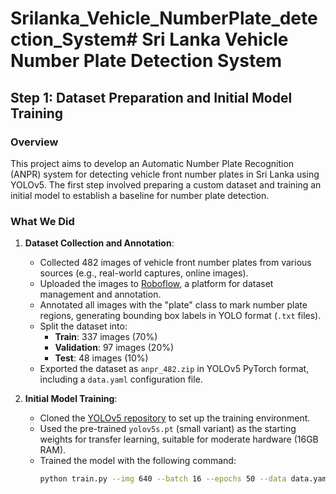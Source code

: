 # Srilanka_Vehicle_NumberPlate_detection_System# Sri Lanka Vehicle Number Plate Detection System

## Step 1: Dataset Preparation and Initial Model Training

### Overview
This project aims to develop an Automatic Number Plate Recognition (ANPR) system for detecting vehicle front number plates in Sri Lanka using YOLOv5. The first step involved preparing a custom dataset and training an initial model to establish a baseline for number plate detection.

### What We Did
1. **Dataset Collection and Annotation**:
   - Collected 482 images of vehicle front number plates from various sources (e.g., real-world captures, online images).
   - Uploaded the images to [Roboflow](https://roboflow.com/), a platform for dataset management and annotation.
   - Annotated all images with the "plate" class to mark number plate regions, generating bounding box labels in YOLO format (`.txt` files).
   - Split the dataset into:
     - **Train**: 337 images (70%)
     - **Validation**: 97 images (20%)
     - **Test**: 48 images (10%)
   - Exported the dataset as `anpr_482.zip` in YOLOv5 PyTorch format, including a `data.yaml` configuration file.

2. **Initial Model Training**:
   - Cloned the [YOLOv5 repository](https://github.com/ultralytics/yolov5) to set up the training environment.
   - Used the pre-trained `yolov5s.pt` (small variant) as the starting weights for transfer learning, suitable for moderate hardware (16GB RAM).
   - Trained the model with the following command:
     ```bash
     python train.py --img 640 --batch 16 --epochs 50 --data data.yaml --weights yolov5s.pt